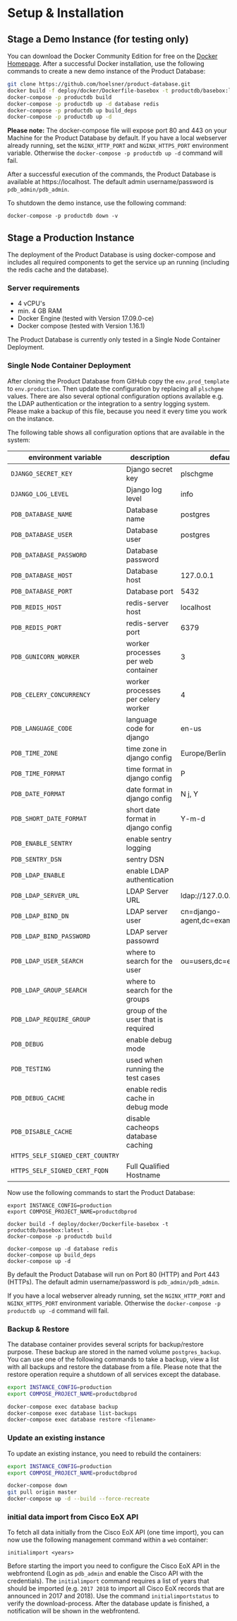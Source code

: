 # Setup & Installation

## Stage a Demo Instance (for testing only)

You can download the Docker Community Edition for free on the [Docker Homepage](https://www.docker.com/get-docker).
 After a successful Docker installation, use the following commands to create a new demo instance of the Product Database:

```bash
git clone https://github.com/hoelsner/product-database.git
docker build -f deploy/docker/Dockerfile-basebox -t productdb/basebox:latest .
docker-compose -p productdb build
docker-compose -p productdb up -d database redis
docker-compose -p productdb up build_deps
docker-compose -p productdb up -d
```

**Please note:** The docker-compose file will expose port 80 and 443 on your Machine for the Product Database by default. If
 you have a local webserver already running, set the `NGINX_HTTP_PORT` and `NGINX_HTTPS_PORT` environment variable. Otherwise
 the `docker-compose -p productdb up -d` command will fail.

After a successful execution of the commands, the Product Database is available at https://localhost. The default admin username/password is `pdb_admin/pdb_admin`.

To shutdown the demo instance, use the following command:

```
docker-compose -p productdb down -v
```

## Stage a Production Instance

The deployment of the Product Database is using docker-compose and includes all required components to get the service up an running (including the redis cache and the database).

### Server requirements

* 4 vCPU's
* min. 4 GB RAM
* Docker Engine (tested with Version 17.09.0-ce)
* Docker compose (tested with Version 1.16.1)

The Product Database is currently only tested in a Single Node Container Deployment.

### Single Node Container Deployment

After cloning the Product Database from GitHub copy the `env.prod_template` to `env.production`. Then update the configuration by replacing all `plschgme` values. There are also
 several optional configuration options available e.g. the LDAP authentication or the integration to a sentry logging system.  Please make a backup of this file, because you need
 it every time you work on the instance.

The following table shows all configuration options that are available in the system:

| environment variable   | description                 | default value  |
| ---------------------- | --------------------------- | -------------- |
| `DJANGO_SECRET_KEY`      | Django secret key           | plschgme       |
| `DJANGO_LOG_LEVEL`       | Django log level            | info           |
| `PDB_DATABASE_NAME`      | Database name               | postgres       |
| `PDB_DATABASE_USER`      | Database user               | postgres       |
| `PDB_DATABASE_PASSWORD`  | Database password           | <not set>      |
| `PDB_DATABASE_HOST`      | Database host               | 127.0.0.1      |
| `PDB_DATABASE_PORT`      | Database port               | 5432           |
| `PDB_REDIS_HOST`         | redis-server host           | localhost      |
| `PDB_REDIS_PORT`         | redis-server port           | 6379           |
| `PDB_GUNICORN_WORKER`    | worker processes per web container    | 3           |
| `PDB_CELERY_CONCURRENCY` | worker processes per celery worker    | 4           |
| `PDB_LANGUAGE_CODE`      | language code for django           | en-us          |
| `PDB_TIME_ZONE`          | time zone in django config         | Europe/Berlin  |
| `PDB_TIME_FORMAT`        | time format in django config       | P              |
| `PDB_DATE_FORMAT`        | date format in django config       | N j, Y         |
| `PDB_SHORT_DATE_FORMAT`  | short date format in django config | Y-m-d          |
| `PDB_ENABLE_SENTRY`      | enable sentry logging              | <not set>     |
| `PDB_SENTRY_DSN`         | sentry DSN                         | <not set>     |
| `PDB_LDAP_ENABLE`         | enable LDAP authentication         | <not set>                           |
| `PDB_LDAP_SERVER_URL`     | LDAP Server URL                    | ldap://127.0.0.1:389/               |
| `PDB_LDAP_BIND_DN`        | LDAP server user                   | cn=django-agent,dc=example,dc=com   |
| `PDB_LDAP_BIND_PASSWORD`  | LDAP server passowrd               |                                     |
| `PDB_LDAP_USER_SEARCH`    | where to search for the user       | ou=users,dc=example,dc=com          |
| `PDB_LDAP_GROUP_SEARCH`   | where to search for the groups     |                                     |
| `PDB_LDAP_REQUIRE_GROUP`  | group of the user that is required |                                     |
| `PDB_DEBUG`              | enable debug mode                  | <not set>     |
| `PDB_TESTING`            | used when running the test cases   | <not set>     |
| `PDB_DEBUG_CACHE`        | enable redis cache in debug mode   | <not set>     |
| `PDB_DISABLE_CACHE`      | disable cacheops database caching  | <not set>     |
| `HTTPS_SELF_SIGNED_CERT_COUNTRY`        |          |               |
| `HTTPS_SELF_SIGNED_CERT_FQDN`           | Full Qualified Hostname         |               |

Now use the following commands to start the Product Database:

```
export INSTANCE_CONFIG=production
export COMPOSE_PROJECT_NAME=productdbprod

docker build -f deploy/docker/Dockerfile-basebox -t productdb/basebox:latest .
docker-compose -p productdb build

docker-compose up -d database redis
docker-compose up build_deps
docker-compose up -d
```

By default the Product Database will run on Port 80 (HTTP) and Port 443 (HTTPs). The default admin username/password is `pdb_admin/pdb_admin`.

If you have a local webserver already running, set the `NGINX_HTTP_PORT` and `NGINX_HTTPS_PORT` environment variable. Otherwise
 the `docker-compose -p productdb up -d` command will fail.

### Backup & Restore

The database container provides several scripts for backup/restore purpose. These backup are stored in the named volume `postgres_backup`.
 You can use one of the following commands to take a backup, view a list with all backups and restore the database from a file. Please note that
 the restore operation require a shutdown of all services except the database.

```bash
export INSTANCE_CONFIG=production
export COMPOSE_PROJECT_NAME=productdbprod

docker-compose exec database backup
docker-compose exec database list-backups
docker-compose exec database restore <filename>
```

### Update an existing instance

To update an existing instance, you need to rebuild the containers:

```bash
export INSTANCE_CONFIG=production
export COMPOSE_PROJECT_NAME=productdbprod

docker-compose down
git pull origin master
docker-compose up -d --build --force-recreate
```

### initial data import from Cisco EoX API

To fetch all data initially from the Cisco EoX API (one time import), you can now use the following management command within a `web` container:

```
initialimport <years>
```

Before starting the import you need to configure the Cisco EoX API in the webfrontend (Login as `pdb_admin` and enable the Cisco API with the credentials).
 The `initialimport` command requires a list of years that should be imported (e.g. `2017 2018` to import all Cisco EoX records that are announced in 2017 and 2018).
 Use the command `initialimportstatus` to verify the download-process.
 After the database update is finished, a notification will be shown in the webfrontend.
